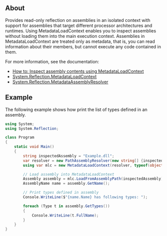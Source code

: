 ## About

Provides read-only reflection on assemblies in an isolated context with support for assemblies that target different processor architectures and runtimes. Using MetadataLoadContext enables you to inspect assemblies without loading them into the main execution context. Assemblies in MetadataLoadContext are treated only as metadata, that is, you can read information about their members, but cannot execute any code contained in them.

For more information, see the documentation:

- [How to: Inspect assembly contents using MetadataLoadContext](https://docs.microsoft.com/dotnet/standard/assembly/inspect-contents-using-metadataloadcontext)
- [System.Reflection.MetadataLoadContext](https://docs.microsoft.com/dotnet/api/system.reflection.metadataloadcontext)
- [System.Reflection.MetadataAssemblyResolver](https://docs.microsoft.com/dotnet/api/system.reflection.metadataassemblyresolver)

## Example

The following example shows how print the list of types defined in an assembly.

```cs
using System;
using System.Reflection;

class Program
{
    static void Main()
    {
        string inspectedAssembly = "Example.dll";
        var resolver = new PathAssemblyResolver(new string[] {inspectedAssembly, typeof(object).Assembly.Location});
        using var mlc = new MetadataLoadContext(resolver, typeof(object).Assembly.GetName().ToString());

        // Load assembly into MetadataLoadContext
        Assembly assembly = mlc.LoadFromAssemblyPath(inspectedAssembly);
        AssemblyName name = assembly.GetName();

        // Print types defined in assembly
        Console.WriteLine($"{name.Name} has following types: ");

        foreach (Type t in assembly.GetTypes())
        {
            Console.WriteLine(t.FullName);
        }
    }
}
```
